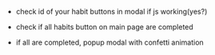 - check id of your habit buttons in modal if js working(yes?)

- check if all habits button on main page are completed
- if all are completed, popup modal with confetti animation
   
